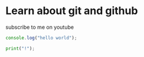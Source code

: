 # Learn about git and github

subscribe to me on youtube

```javascript
console.log("hello world");
```

```python
print("!");
```
